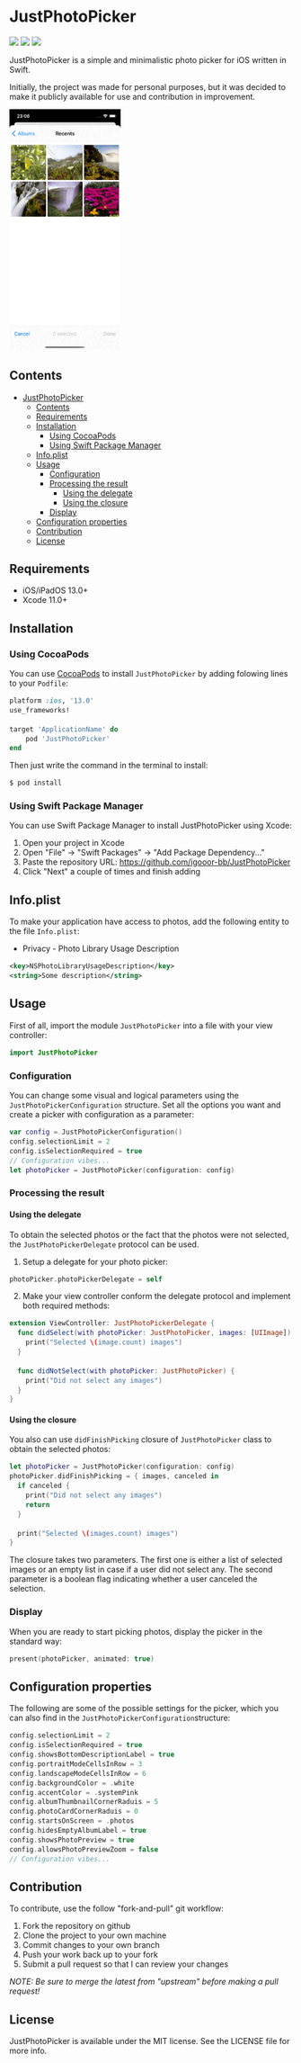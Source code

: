 # JustPhotoPicker

<p align="left">
    <img src="https://img.shields.io/cocoapods/p/JustPhotoPicker" />
    <img src="https://img.shields.io/github/license/igooor-bb/JustPhotoPicker" />
    <img src="https://img.shields.io/cocoapods/v/JustPhotoPicker" />
</p>

JustPhotoPicker is a simple and minimalistic photo picker for iOS written in Swift.

Initially, the project was made for personal purposes, but it was decided to make it publicly available for use and contribution in improvement.

<img src="./Images/demo.gif" alt="Demo" style="zoom:67%;" />

## Contents

- [JustPhotoPicker](#justphotopicker)
  * [Contents](#contents)
  * [Requirements](#requirements)
  * [Installation](#installation)
    + [Using CocoaPods](#using-cocoapods)
    + [Using Swift Package Manager](#using-swift-package-manager)
  * [Info.plist](#infoplist)
  * [Usage](#usage)
    + [Configuration](#configuration)
    + [Processing the result](#processing-the-result)
      + [Using the delegate](#using-the-delegate)
      + [Using the closure](#using-the-closure)
    + [Display](#display)
  * [Configuration properties](#configuration-properties)
  * [Contribution](#contribution)
  * [License](#license)

## Requirements

- iOS/iPadOS 13.0+
- Xcode 11.0+

## Installation

### Using CocoaPods

You can use [CocoaPods](http://cocoapods.org/) to install `JustPhotoPicker` by adding folowing lines to your `Podfile`:

```ruby
platform :ios, '13.0'
use_frameworks!

target 'ApplicationName' do
    pod 'JustPhotoPicker'
end
```

Then just write the command in the terminal to install:

```bash
$ pod install
```

### Using Swift Package Manager

You can use Swift Package Manager to install JustPhotoPicker using Xcode:

1. Open your project in Xcode
2. Open "File" -> "Swift Packages" -> "Add Package Dependency..."
3. Paste the repository URL: https://github.com/igooor-bb/JustPhotoPicker
4. Click "Next" a couple of times and finish adding


## Info.plist

To make your application have access to photos, add the following entity to the file `Info.plist`:

- Privacy - Photo Library Usage Description

```xml
<key>NSPhotoLibraryUsageDescription</key>
<string>Some description</string>
```

## Usage

First of all, import the module `JustPhotoPicker` into a file with your view controller:

```swift
import JustPhotoPicker
```

### Configuration

You can change some visual and logical parameters using the `JustPhotoPickerConfiguration` structure. Set all the options you want and create a picker with configuration as a parameter:

```swift
var config = JustPhotoPickerConfiguration()
config.selectionLimit = 2
config.isSelectionRequired = true
// Configuration vibes...
let photoPicker = JustPhotoPicker(configuration: config)
```

### Processing the result

#### Using the delegate

To obtain the selected photos or the fact that the photos were not selected, the `JustPhotoPickerDelegate` protocol can be used. 

1. Setup a delegate for your photo picker:

```swift
photoPicker.photoPickerDelegate = self
```

2. Make your view controller conform the delegate protocol and implement both required methods:

```swift
extension ViewController: JustPhotoPickerDelegate {
  func didSelect(with photoPicker: JustPhotoPicker, images: [UIImage]) {
    print("Selected \(image.count) images")
  }

  func didNotSelect(with photoPicker: JustPhotoPicker) {
    print("Did not select any images")
  }
}
```

#### Using the closure

You also can use `didFinishPicking` closure of `JustPhotoPicker` class to obtain the selected photos:

```swift
let photoPicker = JustPhotoPicker(configuration: config)
photoPicker.didFinishPicking = { images, canceled in
  if canceled {
    print("Did not select any images")
    return
  }

  print("Selected \(images.count) images")
}
```

The closure takes two parameters. The first one is either a list of selected images or an empty list in case if a user did not select any. The second parameter is a boolean flag indicating whether a user canceled the selection.

### Display

When you are ready to start picking photos, display the picker in the standard way:

```swift
present(photoPicker, animated: true)
```

## Configuration properties

The following are some of the possible settings for the picker, which you can also find in the `JustPhotoPickerConfiguration`structure:

```swift
config.selectionLimit = 2
config.isSelectionRequired = true
config.showsBottomDescriptionLabel = true
config.portraitModeCellsInRow = 3
config.landscapeModeCellsInRow = 6
config.backgroundColor = .white
config.accentColor = .systemPink
config.albumThumbnailCornerRaduis = 5
config.photoCardCornerRaduis = 0
config.startsOnScreen = .photos
config.hidesEmptyAlbumLabel = true
config.showsPhotoPreview = true
config.allowsPhotoPreviewZoom = false
// Configuration vibes...
```

## Contribution
To contribute, use the follow "fork-and-pull" git workflow:
1. Fork the repository on github
2. Clone the project to your own machine
3. Commit changes to your own branch
4. Push your work back up to your fork
5. Submit a pull request so that I can review your changes

*NOTE: Be sure to merge the latest from "upstream" before making a pull request!*

## License

JustPhotoPicker is available under the MIT license. See the LICENSE file for more info.
